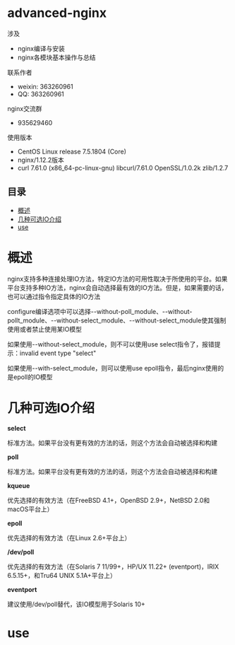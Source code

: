 advanced-nginx
=======================
涉及
- nginx编译与安装
- nginx各模块基本操作与总结

联系作者
- weixin: 363260961
- QQ: 363260961

nginx交流群
-  935629460

使用版本
- CentOS Linux release 7.5.1804 (Core)
- nginx/1.12.2版本
- curl 7.61.0 (x86_64-pc-linux-gnu) libcurl/7.61.0 OpenSSL/1.0.2k zlib/1.2.7

## 目录
* [概述](#概述)
* [几种可选IO介绍](#几种可选IO介绍)
* [use](#use)

# 概述
nginx支持多种连接处理IO方法，特定IO方法的可用性取决于所使用的平台。如果平台支持多种IO方法，nginx会自动选择最有效的IO方法。但是，如果需要的话，也可以通过指令指定具体的IO方法

configure编译选项中可以选择--without-poll_module、--without-pollt_module、--without-select_module、--without-select_module使其强制使用或者禁止使用某IO模型

如果使用--without-select_module，则不可以使用use select指令了，报错提示：invalid event type "select"
  
如果使用--with-select_module，则可以使用use epoll指令，最后nginx使用的是epoll的IO模型

# 几种可选IO介绍
**select**

  标准方法。如果平台没有更有效的方法的话，则这个方法会自动被选择和构建

**poll**

  标准方法。如果平台没有更有效的方法的话，则这个方法会自动被选择和构建
  
**kqueue**
  
  优先选择的有效方法（在FreeBSD 4.1+，OpenBSD 2.9+，NetBSD 2.0和macOS平台上）
  
**epoll**

  优先选择的有效方法（在Linux 2.6+平台上）
  
 **/dev/poll**

  优先选择的有效方法（在Solaris 7 11/99+，HP/UX 11.22+ (eventport)，IRIX 6.5.15+，和Tru64 UNIX 5.1A+平台上）

 **eventport**
 
  建议使用/dev/poll替代，该IO模型用于Solaris 10+ 
  
 # use
